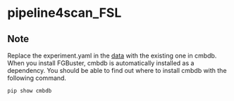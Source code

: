 # pipeline4scan_FSL

## Note
Replace the experiment.yaml in the [data](https://github.com/yusuke-takase/pipeline4scan_FSL/tree/master/data) with the existing one in cmbdb.
When you install FGBuster, cmbdb is automatically installed as a dependency.
You should be able to find out where to install cmbdb with the following command.
```
pip show cmbdb
```

